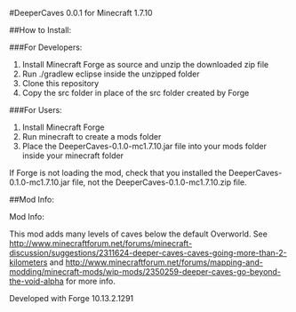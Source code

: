 #DeeperCaves 0.0.1 for Minecraft 1.7.10


##How to Install:

###For Developers:

1. Install Minecraft Forge as source and unzip the downloaded zip file
2. Run ./gradlew eclipse inside the unzipped folder
2. Clone this repository
3. Copy the src folder in place of the src folder created by Forge

###For Users:

1. Install Minecraft Forge
2. Run minecraft to create a mods folder 
3. Place the DeeperCaves-0.1.0-mc1.7.10.jar file into your mods folder inside your minecraft folder

If Forge is not loading the mod, check that you installed the DeeperCaves-0.1.0-mc1.7.10.jar file, not the DeeperCaves-0.1.0-mc1.7.10.zip file.


##Mod Info:

Mod Info:

This mod adds many levels of caves below the default Overworld. See http://www.minecraftforum.net/forums/minecraft-discussion/suggestions/2311624-deeper-caves-caves-going-more-than-2-kilometers and http://www.minecraftforum.net/forums/mapping-and-modding/minecraft-mods/wip-mods/2350259-deeper-caves-go-beyond-the-void-alpha for more info.

Developed with Forge 10.13.2.1291
